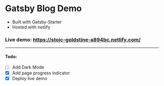 # Gatsby Blog Demo
- Built with Gatsby-Starter 
- Hosted with netlify
### Live demo: https://stoic-goldstine-a894bc.netlify.com/
----
#### Todo:
- [ ] Add Dark Mode
- [x] Add page progress indicator
- [x] Deploy live demo
